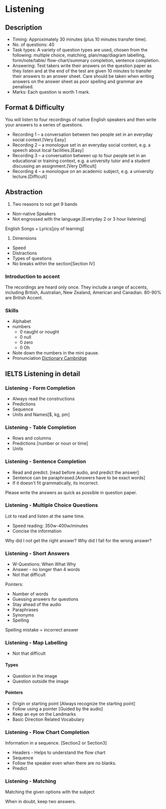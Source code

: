 # Listening

## Description

* Timing: Approximately 30 minutes (plus 10 minutes transfer time).
* No. of questions: 40
* Task types: A variety of question types are used, chosen from the following:
  multiple choice, matching, plan/map/diagram labelling, form/note/table/
  flow-chart/summary completion, sentence completion.
* Answering: Test takers write their answers on the question paper as they
  listen and at the end of the test are given 10 minutes to transfer their
  answers to an answer sheet. Care should be taken when writing answers on the
  answer sheet as poor spelling and grammar are penalised.
* Marks: Each question is worth 1 mark.

## Format & Difficulty

You will listen to four recordings of native English speakers and then write
your answers to a series of questions.

* Recording 1 – a conversation between two people set in an everyday social
  context.[Very Easy]
* Recording 2 – a monologue set in an everyday social context, e.g. a speech
  about local facilities.[Easy]
* Recording 3 – a conversation between up to four people set in an educational
  or training context, e.g. a university tutor and a student discussing an
  assignment.[Very Difficult]
* Recording 4 – a monologue on an academic subject, e.g. a university
  lecture.[Difficult]

## Abstraction

1. Two reasons to not get 9 bands

* Non-native Speakers
* Not engrossed with the language.[Everyday 2 or 3 hour listening]

English Songs + Lyrics[joy of learning]

1. Dimensions

* Speed
* Distractions
* Types of questions
* No breaks within the section[Section IV]

### Introduction to accent

The recordings are heard only once. They include a range of accents, including
British, Australian, New Zealand, American and Canadian. 80-90% are
British Accent.

### Skills

* Alphabet
* numbers
  * 0 naught or nought
  * 0 null
  * 0 zero
  * 0 Oh
* Note down the numbers in the mini pause.
* Pronunciation [Dictionary Cambridge](https://dictionary.cambridge.org/)

## IELTS Listening in detail

### Listening - Form Completion

* Always read the constructions
* Predictions
* Sequence
* Units and Names[$, kg, pm]

### Listening - Table Completion

* Rows and columns
* Predictions [number or noun or time]
* Units

### Listening  - Sentence Completion

* Read and predict. [read before audio, and predict the answer]
* Sentence can be paraphrased.[Answers have to be exact words]
* If it doesn't fit grammatically, its incorrect.

Please write the answers as quick as possible in question paper.

### Listening - Multiple Choice Questions

Lot to read and listen at the same time.

* Speed reading: 350w-400w/minutes
* Concise the information

Why did I not get the right answer?
Why did I fall for the wrong answer?

### Listening - Short Answers

* W-Questions: When What Why
* Answer - no longer than 4 words
* Not that difficult

Pointers:

* Number of words
* Guessing answers for questions
* Stay ahead of the audio
* Paraphrases
* Synonyms
* Spelling

Spelling mistake = incorrect answer

### Listening - Map Labelling

* Not that difficult

#### Types

* Question in the image
* Question outside the image

#### Pointers

* Origin or starting point [Always recognize the starting point]
* Follow using a pointer [Guided by the audio]
* Keep an eye on the Landmarks
* Basic Direction Related Vocabulary

### Listening - Flow Chart Completion

Information in a sequence.
[Section2 or Section3]

* Headers - Helps to understand the flow chart
* Sequence
* Follow the speaker even when there are no blanks.
* Predict

### Listening - Matching

Matching the given options with the subject

When in doubt, keep two answers.
